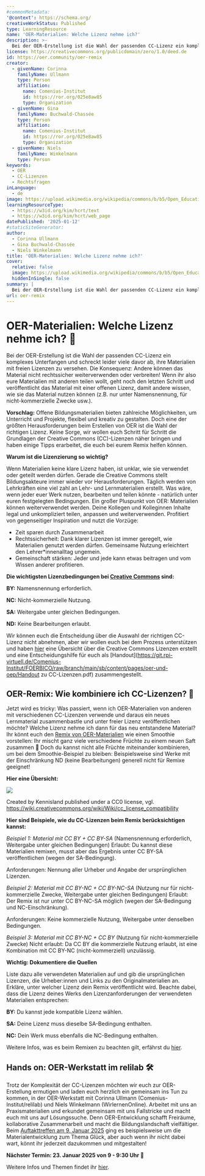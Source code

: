 ```yaml
---
#commonMetadata:
'@context': https://schema.org/
creativeWorkStatus: Published
type: LearningResource
name: 'OER-Materialien: Welche Lizenz nehme ich?'
description: >-
  Bei der OER-Erstellung ist die Wahl der passenden CC-Lizenz ein komplexes Unterfangen und schreckt leider viele davor ab, ihre Materialien mit freien Lizenzen zu versehen. In diesem Blogbeitrag wollen wir euch einen Überblick über die verschiedenen CC-Lizenzen geben und zeigen, wie ihr sie auch beim Remix von OER-Materialien einsetzen könnt.
license: https://creativecommons.org/publicdomain/zero/1.0/deed.de
id: https://oer.community/oer-remix
creator:
  - givenName: Corinna
    familyName: Ullmann
    type: Person
    affiliation:
      name: Comenius-Institut
      id: https://ror.org/025e8aw85
      type: Organization
  - givenName: Gina
    familyName: Buchwald-Chassée
    type: Person
    affiliation:
      name: Comenius-Institut
      id: https://ror.org/025e8aw85
      type: Organization
  - givenName: Niels 
    familyName: Winkelmann
    type: Person
keywords:
  - OER
  - CC-Lizenzen
  - Rechtsfragen
inLanguage:
  - de
image: https://upload.wikimedia.org/wikipedia/commons/b/b5/Open_Educational_Resources.png
learningResourceType:
  - https://w3id.org/kim/hcrt/text
  - https://w3id.org/kim/hcrt/web_page
datePublished: '2025-01-12'
#staticSiteGenerator:
author:
  - Corinna Ullmann
  - Gina Buchwald-Chassée
  - Niels Winkelmann
title: 'OER-Materialien: Welche Lizenz nehme ich?'
cover:
  relative: false
  image: https://upload.wikimedia.org/wikipedia/commons/b/b5/Open_Educational_Resources.png
  hiddenInSingle: false
summary: |
  Bei der OER-Erstellung ist die Wahl der passenden CC-Lizenz ein komplexes Unterfangen und schreckt leider viele davor ab, ihre Materialien mit freien Lizenzen zu versehen. In diesem Blogbeitrag wollen wir euch einen Überblick über die verschiedenen CC-Lizenzen geben und zeigen, wie ihr sie auch beim Remix von OER-Materialien einsetzen könnt.
url: oer-remix
---
```


# OER-Materialien: Welche Lizenz nehme ich? 🤷

Bei der OER-Erstellung ist die Wahl der passenden CC-Lizenz ein komplexes Unterfangen und schreckt leider viele davor ab, ihre Materialien mit freien Lizenzen zu versehen. Die Konsequenz: Andere können das Material nicht rechtssicher weiterverwenden oder verbreiten! Wenn ihr also eure Materialien mit anderen teilen wollt, geht noch den letzten Schritt und veröffentlicht das Material mit einer offenen Lizenz, damit andere wissen, wie sie das Material nutzen können (z.B. nur unter Namensnennung, für nicht-kommerzielle Zwecke usw.).

**Vorschlag:** Offene Bildungsmaterialien bieten zahlreiche Möglichkeiten, um Unterricht und Projekte, flexibel und kreativ zu gestalten. Doch eine der größten Herausforderungen beim Erstellen von OER ist die Wahl der richtigen Lizenz. Keine Sorge, wir wollen euch Schritt für Schritt die Grundlagen der Creative Commons (CC)-Lizenzen näher bringen und haben einige Tipps erarbeitet, die euch bei eurem Remix helfen können.

**Warum ist die Lizenzierung so wichtig?**

Wenn Materialien keine klare Lizenz haben, ist unklar, wie sie verwendet oder geteilt werden dürfen. Gerade die Creative Commons stellt Bildungsakteure immer wieder vor Herausforderungen. Täglich werden von Lehrkräften eine viel zahl an Lehr- und Lernmaterialien erstellt. Was wäre, wenn jeder euer Werk nutzen, bearbeiten und teilen könnte - natürlich unter euren festgelegten Bedingungen. 
Ein großer Pluspunkt von OER: Materialien können weiterverwendet werden.
Deine Kollegen und Kolleginnen Inhalte legal und unkompliziert teilen, anpassen und weiterverwenden. Profitiert von gegenseitiger Inspiration und nutzt die Vorzüge:
- Zeit sparen durch Zusammenarbeit
- Rechtssicherheit: Dank klarer Lizenzen ist immer geregelt, wie Materialien genutzt werden dürfen. Gemeinsame Nutzung erleichtert den Lehrer*innenalltag ungemein.
- Gemeinschaft stärken: Jeder und jede kann etwas beitragen und vom Wissen anderer profitieren.

**Die wichtigsten Lizenzbedingungen bei [Creative Commons](https://creativecommons.org/share-your-work/cclicenses/) sind:**

**BY:** Namensnennung erforderlich.

**NC:** Nicht-kommerzielle Nutzung.

**SA:** Weitergabe unter gleichen Bedingungen.

**ND:** Keine Bearbeitungen erlaubt.

Wir können euch die Entscheidung über die Auswahl der richtigen CC-Lizenz nicht abnehmen, aber wir wollen euch bei dem Prozess unterstützen und haben [hier](https://oer.community/oer-und-oep/) eine Übersicht über die Creative Commons Lizenzen erstellt und eine Entscheidungshilfe für euch als [Handout](https://git.rpi-virtuell.de/Comenius-Institut/FOERBICO/raw/branch/main/sb/content/pages/oer-und-oep/Handout zu CC-Lizenzen.pdf) zusammengestellt. 

## OER-Remix: Wie kombiniere ich CC-Lizenzen? 🔀

Jetzt wird es tricky: Was passiert, wenn ich OER-Materialien von anderen mit verschiedenen CC-Lizenzen verwende und daraus ein neues Lernmaterial zusammenbastle und unter freier Lizenz veröffentlichen möchte? Welche Lizenz nehme ich dann für das neu entstandene Material?
Ihr könnt euch den [Remix von OER-Materialien](https://certificates.creativecommons.org/cccertedu/chapter/4-4-remixing-cc-licensed-work/) wie einen Smoothie vorstellen: Ihr mischt ganz viele verschiedene Früchte zu einem neuen Saft zusammen 🍹 Doch du kannst nicht alle Früchte miteinander kombinieren, um bei dem Smoothie-Beispiel zu bleiben: Beispielsweise sind Werke mit der Einschränkung ND (keine Bearbeitungen) generell nicht für Remixe geeignet!

**Hier eine Übersicht:**

![](https://upload.wikimedia.org/wikipedia/commons/thumb/5/5b/CC_License_Compatibility_Chart.png/512px-CC_License_Compatibility_Chart.png?20140719220440)
 
Created by Kennisland published under a CC0 license, vgl. https://wiki.creativecommons.org/wiki/Wiki/cc_license_compatibility

**Hier sind Beispiele, wie du CC-Lizenzen beim Remix berücksichtigen kannst:**

*Beispiel 1: Material mit CC BY + CC BY-SA*
(Namensnennung erforderlich, Weitergabe unter gleichen Bedingungen)
Erlaubt: Du kannst diese Materialien remixen, musst aber das Ergebnis unter CC BY-SA veröffentlichen (wegen der SA-Bedingung).

Anforderungen: Nennung aller Urheber und Angabe der ursprünglichen Lizenzen.

*Beispiel 2: Material mit CC BY-NC + CC BY-NC-SA*
(Nutzung nur für nicht-kommerzielle Zwecke, Weitergabe unter gleichen Bedingungen)
Erlaubt: Der Remix ist nur unter CC BY-NC-SA möglich (wegen der SA-Bedingung und NC-Einschränkung).

Anforderungen: Keine kommerzielle Nutzung, Weitergabe unter denselben Bedingungen.

*Beispiel 3: Material mit CC BY-NC + CC BY*
(Nutzung für nicht-kommerzielle Zwecke)
Nicht erlaubt: Da CC BY die kommerzielle Nutzung erlaubt, ist eine Kombination mit CC BY-NC (nicht-kommerziell) unzulässig.

**Wichtig: Dokumentiere die Quellen**

Liste dazu alle verwendeten Materialien auf und gib die ursprünglichen Lizenzen, die Urheber:innen und Links zu den Originalmaterialien an.
Erkläre, unter welcher Lizenz dein Remix veröffentlicht wird. Beachte dabei, dass die Lizenz deines Werks den Lizenzanforderungen der verwendeten Materialien entsprechen:

**BY:** Du kannst jede kompatible Lizenz wählen.

**SA:** Deine Lizenz muss dieselbe SA-Bedingung enthalten.

**NC:** Dein Werk muss ebenfalls die NC-Bedingung enthalten.

Weitere Infos, was es beim Remixen zu beachten gilt, erfährst du [hier](https://irights.info/artikel/kombinieren-bearbeiten-remixen-oer-richtig-verwenden/28560).

## Hands on: OER-Werkstatt im relilab 🛠️

Trotz der Komplexität der CC-Lizenzen möchten wir euch zur OER-Erstellung ermutigen und laden euch herzlich ein gemeinsam ins Tun zu kommen, in der OER-Werkstatt mit Corinna Ullmann (Comenius-Institut/relilab) und Niels Winkelmann (WirlernenOnline). Arbeitet mit uns an Praxismaterialien und erkundet gemeinsam mit uns Fallstricke und macht euch mit uns auf Lösungssuche. Denn OER-Entwicklung schafft Freiräume, kollaborative Zusammenarbeit und macht die Bildungslandschaft vielfältiger. Beim [Auftakttreffen am 9. Januar 2025](https://relilab.org/oer-werkstatt-backe-dein-eigenes-lernmaterial-zum-thema-glueck/) ging es beispielsweise um die Materialentwicklung zum Thema Glück, aber auch wenn ihr nicht dabei wart, könnt ihr jederzeit dazukommen und mitgestalten!

**Nächster Termin: 23. Januar 2025 von 9 - 9:30 Uhr 📅**

Weitere Infos und Themen findet ihr [hier](https://relilab.org/oerwerkstatt/).

